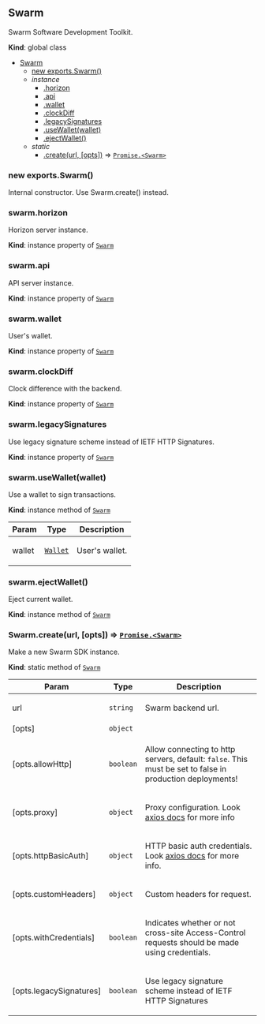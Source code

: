 <a name="Swarm"></a>

## Swarm
<p>Swarm Software Development Toolkit.</p>

**Kind**: global class  

* [Swarm](#Swarm)
    * [new exports.Swarm()](#new_Swarm_new)
    * _instance_
        * [.horizon](#Swarm+horizon)
        * [.api](#Swarm+api)
        * [.wallet](#Swarm+wallet)
        * [.clockDiff](#Swarm+clockDiff)
        * [.legacySignatures](#Swarm+legacySignatures)
        * [.useWallet(wallet)](#Swarm+useWallet)
        * [.ejectWallet()](#Swarm+ejectWallet)
    * _static_
        * [.create(url, [opts])](#Swarm.create) ⇒ [<code>Promise.&lt;Swarm&gt;</code>](#Swarm)

<a name="new_Swarm_new"></a>

### new exports.Swarm()
<p>Internal constructor. Use Swarm.create() instead.</p>

<a name="Swarm+horizon"></a>

### swarm.horizon
<p>Horizon server instance.</p>

**Kind**: instance property of [<code>Swarm</code>](#Swarm)  
<a name="Swarm+api"></a>

### swarm.api
<p>API server instance.</p>

**Kind**: instance property of [<code>Swarm</code>](#Swarm)  
<a name="Swarm+wallet"></a>

### swarm.wallet
<p>User's wallet.</p>

**Kind**: instance property of [<code>Swarm</code>](#Swarm)  
<a name="Swarm+clockDiff"></a>

### swarm.clockDiff
<p>Clock difference with the backend.</p>

**Kind**: instance property of [<code>Swarm</code>](#Swarm)  
<a name="Swarm+legacySignatures"></a>

### swarm.legacySignatures
<p>Use legacy signature scheme instead of IETF HTTP Signatures.</p>

**Kind**: instance property of [<code>Swarm</code>](#Swarm)  
<a name="Swarm+useWallet"></a>

### swarm.useWallet(wallet)
<p>Use a wallet to sign transactions.</p>

**Kind**: instance method of [<code>Swarm</code>](#Swarm)  

| Param | Type | Description |
| --- | --- | --- |
| wallet | [<code>Wallet</code>](#Wallet) | <p>User's wallet.</p> |

<a name="Swarm+ejectWallet"></a>

### swarm.ejectWallet()
<p>Eject current wallet.</p>

**Kind**: instance method of [<code>Swarm</code>](#Swarm)  
<a name="Swarm.create"></a>

### Swarm.create(url, [opts]) ⇒ [<code>Promise.&lt;Swarm&gt;</code>](#Swarm)
<p>Make a new Swarm SDK instance.</p>

**Kind**: static method of [<code>Swarm</code>](#Swarm)  

| Param | Type | Description |
| --- | --- | --- |
| url | <code>string</code> | <p>Swarm backend url.</p> |
| [opts] | <code>object</code> |  |
| [opts.allowHttp] | <code>boolean</code> | <p>Allow connecting to http servers, default: <code>false</code>. This must be set to false in production deployments!</p> |
| [opts.proxy] | <code>object</code> | <p>Proxy configuration. Look <a href="https://github.com/axios/axios#request-config">axios docs</a> for more info</p> |
| [opts.httpBasicAuth] | <code>object</code> | <p>HTTP basic auth credentials. Look <a href="https://github.com/axios/axios#request-config">axios docs</a> for more info.</p> |
| [opts.customHeaders] | <code>object</code> | <p>Custom headers for request.</p> |
| [opts.withCredentials] | <code>boolean</code> | <p>Indicates whether or not cross-site Access-Control requests should be made using credentials.</p> |
| [opts.legacySignatures] | <code>boolean</code> | <p>Use legacy signature scheme instead of IETF HTTP Signatures</p> |

